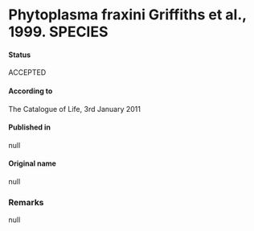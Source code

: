 # Phytoplasma fraxini Griffiths et al., 1999. SPECIES

#### Status
ACCEPTED

#### According to
The Catalogue of Life, 3rd January 2011

#### Published in
null

#### Original name
null

### Remarks
null